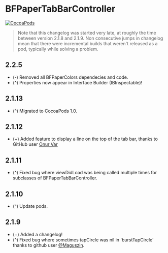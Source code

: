 BFPaperTabBarController
====================
[![CocoaPods](https://img.shields.io/cocoapods/v/BFPaperTabBarController.svg?style=flat)](https://github.com/bfeher/BFPaperTabBarController)

> Note that this changelog was started very late, at roughly the time between version 2.1.8 and 2.1.9. Non consecutive jumps in changelog mean that there were incremental builds that weren't released as a pod, typically while solving a problem.


2.2.5
---------
* (-) Removed all BFPaperColors dependecies and code.
* (^) Properties now appear in Interface Builder (IBInspectable)! 


2.1.13
---------
* (^) Migrated to CocoaPods 1.0.

2.1.12
---------
* (+) Added feature to display a line on the top of the tab bar, thanks to GitHub user [Onur Var](https://github.com/onurvarrrr)

2.1.11
---------
* (^) Fixed bug where viewDidLoad was being called multiple times for subclasses of BFPaperTabBarController.

2.1.10
---------
* (^) Update pods.

2.1.9
---------
* (+) Added a changelog!  
* (^) Fixed bug where sometimes tapCircle was nil in 'burstTapCircle' thanks to github user [@Maguszin](https://github.com/Maguszin).
